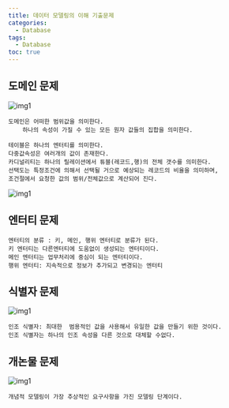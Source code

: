 ```yaml
---
title: 데이터 모델링의 이해 기출문제
categories:
  - Database
tags:
  - Database
toc: true
---
```


## 도메인 문제
![img1](./images/../../../../assets/images/d7.JPG)

```
도메인은 어떠한 범위값을 의미한다.
	하나의 속성이 가질 수 있는 모든 원자 값들의 집합을 의미한다.

테이블은 하나의 엔터티를 의미한다.
다중값속성은 여러개의 값이 존재한다.
카디널리티는 하나의 릴레이션에서 튜블(레코드,행)의 전체 갯수를 의미한다.
선택도는 특정조건에 의해서 선택될 거으로 예상되는 레코드의 비율을 의미하며,
조건절에서 요청한 값의 범위/전체값으로 계산되어 진다.
```
![img1](./images/../../../../assets/images/d8.JPG)
## 엔터티 문제
```
엔터티의 분류 : 키, 메인, 행위 엔터티로 분류가 된다.
키 엔터티는 다른엔터티에 도움없이 생성되는 엔터티이다.
메인 엔터티는 업무처리에 중심이 되는 엔터티이다.
행위 엔터티: 지속적으로 정보가 추가되고 변경되는 엔터티
```
## 식별자 문제
![img1](./images/../../../../assets/images/d9.JPG)
```
인조 식별자: 최대한  범용적인 값을 사용해서 유일한 값을 만들기 위한 것이다.
인조 식별자는 하나의 인조 속성을 다른 것으로 대체할 수없다.
```

## 개논물 문제
![img1](./images/../../../../assets/images/d9.JPG)
```
개념적 모델링이 가장 추상적인 요구사항을 가진 모델링 단계이다.
```


